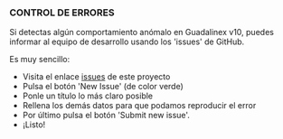 ### CONTROL DE ERRORES

Si detectas algún comportamiento anómalo en Guadalinex v10, puedes
informar al equipo de desarrollo usando los 'issues' de GitHub.

Es muy sencillo:

 * Visita el enlace [issues](https://github.com/guadalinex-v10-team/guadalinex-v10-tickets/issues) de este proyecto 
 * Pulsa el botón 'New Issue' (de color verde)
 * Ponle un título lo más claro posible
 * Rellena los demás datos para que podamos reproducir el error
 * Por último pulsa el botón 'Submit new issue'.
 * ¡Listo!
